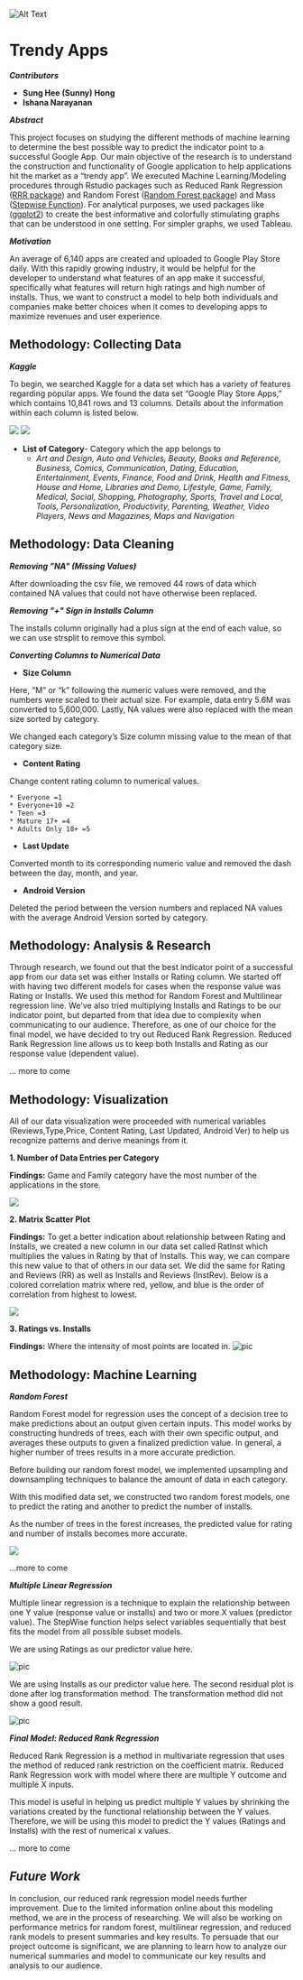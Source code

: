 ![Alt Text](https://thumbs.gfycat.com/UntimelyFrankFattaileddunnart-small.gif)

# Trendy Apps #

***Contributors***

*  **Sung Hee (Sunny) Hong**
*  **Ishana Narayanan**


_**Abstract**_

This project focuses on studying the different methods of machine learning to determine the best possible way to predict the indicator point to a successful Google App. Our main objective of the research is to understand the construction and functionality of Google application to help applications hit the market as a “trendy app”. We executed Machine Learning/Modeling procedures through Rstudio packages such as Reduced Rank Regression ([RRR package](https://github.com/chrisaddy/rrr)) and Random Forest ([Random Forest package](https://github.com/cran/randomForest)) and Mass ([Stepwise Function](https://github.com/cran/MASS/blob/master/R/stepAIC.R)). For analytical purposes, we used packages like ([ggplot2](https://github.com/tidyverse/ggplot2)) to create the best informative and colorfully stimulating graphs that can be understood in one setting.
For simpler graphs, we used Tableau. 


***Motivation***

An average of 6,140 apps are created and uploaded to Google Play Store daily. With this rapidly growing industry, it would be helpful for the developer to understand what features of an app make it successful, specifically what features will return high ratings and high number of installs. Thus, we want to construct a model to help both individuals and companies make better choices when it comes to developing apps to maximize revenues and user experience. 




## Methodology: Collecting Data ##

***Kaggle***

To begin, we searched Kaggle for a data set which has a variety of features regarding popular apps. We found the data set “Google Play Store Apps,” which contains 10,841 rows and 13 columns. Details about the information within each column is listed below.

![](https://raw.githubusercontent.com/sunny7x7/TrendingApp/master/Visualization/Screen%20Shot%202019-02-19%20at%209.25.13%20PM.png)
![](https://raw.githubusercontent.com/sunny7x7/TrendingApp/master/Visualization/Screen%20Shot%202019-02-19%20at%209.26.24%20PM.png)

* **List of Category**- Category which the app belongs to
  * _Art and Design, Auto and Vehicles, Beauty, Books and Reference, Business, Comics, Communication, Dating, Education, Entertainment, Events, Finance, Food and Drink, Health and Fitness, House and Home, Libraries and Demo, Lifestyle, Game, Family, Medical, Social, Shopping, Photography, Sports, Travel and Local, Tools, Personalization, Productivity, Parenting, Weather, Video Players, News and Magazines, Maps and Navigation_



## Methodology: Data Cleaning ##

***Removing "NA" (Missing Values)***

After downloading the csv file, we removed 44 rows of data which contained NA values that could not have otherwise been replaced.

***Removing "+" Sign in Installs Column***

The installs column originally had a plus sign at the end of each value, so we can use strsplit to remove this symbol. 

***Converting Columns to Numerical Data***

 * **Size Column**
 
 Here, “M” or “k” following the numeric values were removed, and the numbers were scaled to their actual size. For example, data entry 5.6M was converted to 5,600,000. Lastly, NA values were also replaced with the mean size sorted by category.

 We changed each category’s Size column missing value to the mean of that category size. 

 * **Content Rating**
 
 Change content rating column to numerical values. 
    
    * Everyone =1
    * Everyone+10 =2
    * Teen =3
    * Mature 17+ =4
    * Adults Only 18+ =5

 * **Last Update**

Converted month to its corresponding numeric value and removed the dash between the day, month, and year. 
 
 * **Android Version**
 
Deleted the period between the version numbers and replaced NA values with the average Android Version sorted by category. 



## Methodology: Analysis & Research ##
Through research, we found out that the best indicator point of a successful app from our data set was either Installs or Rating column.
We started off with having two different models for cases when the response value was Rating or Installs. We used this method for Random Forest and Multilinear regression line. We've also tried multiplying Installs and Ratings to be our indicator point, but departed from that idea due to complexity when communicating to our audience. Therefore, as one of our choice for the final model, we have decided to try out Reduced Rank Regression. Reduced Rank Regression line allows us to keep both Installs and Rating as our response value (dependent value). 

... more to come 

## Methodology: Visualization ##
All of our data visualization were proceeded with numerical variables (Reviews,Type,Price, Content Rating, Last Updated, Android Ver) to help us recognize patterns and derive meanings from it. 



**1. Number of Data Entries per Category** 

**Findings:** Game and Family category have the most number of the applications in the store. 

![](https://raw.githubusercontent.com/sunny7x7/TrendingApp/master/Visualization/number%20of%20data%20entries%20per%20category.png)
 
**2. Matrix Scatter Plot**

**Findings:** 
To get a better indication about relationship between Rating and Installs, we created a new column in our data set called RatInst which multiplies the values in Rating by that of Installs. This way, we can compare this new value to that of others in our data set. We did the same for Rating and Reviews (RR) as well as Installs and Reviews (InstRev). Below is a colored correlation matrix where red, yellow, and blue is the order of correlation from highest to lowest. 

![](https://raw.githubusercontent.com/sunny7x7/TrendingApp/master/Visualization/colorful%20scatterplot%20fvm.png)




**3. Ratings vs. Installs** 

**Findings:** Where the intensity of most points are located in. 
![pic](https://raw.githubusercontent.com/sunny7x7/TrendingApp/master/Visualization/more.png) 




## Methodology: Machine Learning ##


***Random Forest***

Random Forest model for regression uses the concept of a decision tree to make predictions about an output given certain inputs. This model works by constructing hundreds of trees, each with their own specific output, and averages these outputs to given a finalized prediction value. In general, a higher number of trees results in a more accurate prediction. 

Before building our random forest model, we implemented upsampling and downsampling techniques to balance the amount of data in each category. 

With this modified data set, we constructed two random forest models, one to predict the rating and another to predict the number of installs.


As the number of trees in the forest increases, the predicted value for rating and number of installs becomes more accurate.

![](https://raw.githubusercontent.com/sunny7x7/TrendingApp/master/Visualization/Rplot%20side%20by%20side%20final.png)

...more to come


***Multiple Linear Regression***

Multiple linear regression is a technique to explain the relationship between one Y value (response value or installs) and two or more X values (predictor value). The StepWise function helps select variables sequentially that best fits the model from all possible subset models. 


 We are using Ratings as our predictor value here.
 
![pic](https://raw.githubusercontent.com/sunny7x7/TrendingApp/master/Visualization/MultiResidual.png)


 We are using Installs as our predictor value here.
The second residual plot is done after log transformation method. The transformation method did not show a good result.  

![pic](https://raw.githubusercontent.com/sunny7x7/TrendingApp/master/Visualization/INSTALLSVS.png)







***Final Model: Reduced Rank Regression***

Reduced Rank Regression is a method in multivariate regression that uses the method of reduced rank restriction on the coefficient matrix. Reduced Rank Regression work with model where there are multiple Y outcome and multiple X inputs. 


This model is useful in helping us predict multiple Y values by shrinking the variations created by the functional relationship between the Y values. Therefore, we will be using this model to predict the Y values (Ratings and Installs) with the rest of numerical x values. 


... more to come 

 


## *Future Work* ##

In conclusion, our reduced rank regression model needs further improvement. Due to the limited information online about this modeling method, we are in the process of researching. We will also be working on performance metrics for random forest, multilinear regression, and reduced rank models to present summaries and key results. To persuade that our project outcome is significant,  we are planning to learn how to analyze our numerical summaries and model to communicate our key results and analysis to our audience.  





